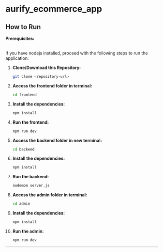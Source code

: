 # aurify_ecommerce_app



## How to Run


**Prerequisites:**

<br>
If you have nodejs installed, proceed with the following steps to run the application:



1. **Clone/Download this Repository:**
   ```bash
   git clone <repository-url>

2. **Access the frontend folder in terminal:**

    ```bash
   cd frontend
3. **Install the dependencies:**

    ```bash
   npm install

4. **Run the frontend:**

    ```bash
    npm run dev

5. **Access the backend folder in new terminal:**

    ```bash
   cd backend

5. **Install the dependencies:**

    ```bash
   npm install

6. **Run the backend:**

    ```bash
    nodemon server.js
    
7. **Access the admin folder in terminal:**

    ```bash
    cd admin
    
8. **Install the dependencies:**

    ```bash
   npm install

9. **Run the admin:**

    ```bash
    npm run dev
___
